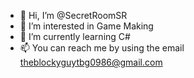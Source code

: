 - 👋 Hi, I’m @SecretRoomSR
- 👀 I’m interested in Game Making
- 🌱 I’m currently learning C#
- 📫 You can reach me by using the email theblockyguytbg0986@gmail.com
